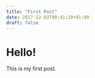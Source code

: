 ```yaml
---
title: "First Post"
date: 2017-12-03T00:41:28+01:00
draft: false
---
```


# Hello!

This is my first post.

